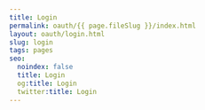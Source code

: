 ```yaml
---
title: Login
permalink: oauth/{{ page.fileSlug }}/index.html
layout: oauth/login.html
slug: login
tags: pages
seo:
  noindex: false
  title: Login
  og:title: Login
  twitter:title: Login
---
```



